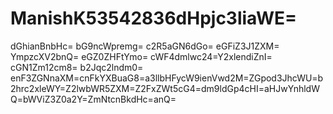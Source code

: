 # ManishK53542836dHpjc3liaWE=
dGhianBnbHc=
bG9ncWpremg=
c2R5aGN6dGo=
eGFiZ3J1ZXM=
YmpzcXV2bnQ=
eGZ0ZHFtYmo=
cWF4dmlwc24=Y2xlendiZnI=
cGN1Zm12cm8=
b2Jqc2lndm0=
enF3ZGNnaXM=cnFkYXBuaG8=a3llbHFycW9ienVwd2M=ZGpod3JhcWU=b2hrc2xleWY=Z2lwbWR5ZXM=Z2FxZWt5cG4=dm9ldGp4cHI=aHJwYnhldWQ=bWViZ3Z0a2Y=ZmNtcnBkdHc=anQ=
